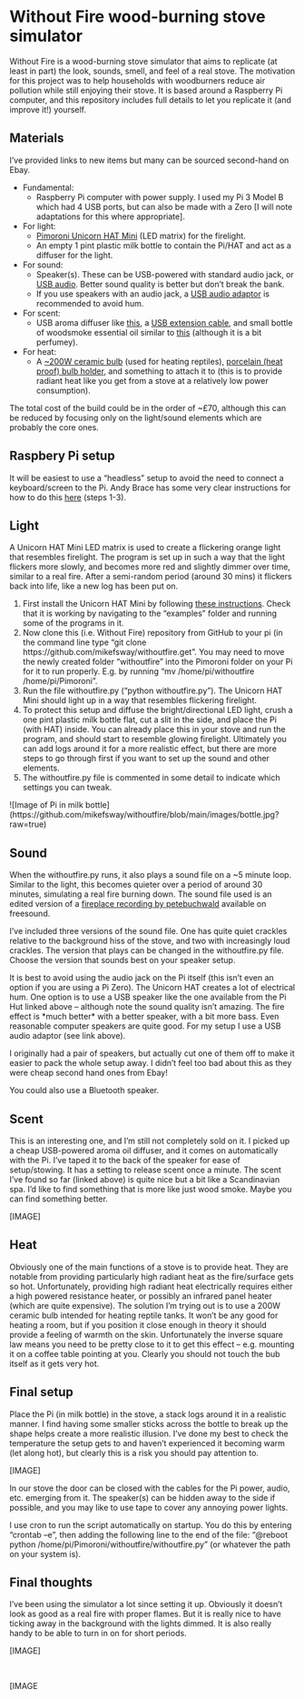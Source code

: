 <h1>Without Fire wood-burning stove simulator</h1>
<p>Without Fire is a wood-burning stove simulator that aims to replicate (at least in part) the look, sounds, smell, and feel of a real stove. The motivation for this project was to help households with woodburners reduce air pollution while still enjoying their stove. It is based around a Raspberry Pi computer, and this repository includes full details to let you replicate it (and improve it!) yourself.</p>
<h2>Materials</h2>
<p>I&rsquo;ve provided links to new items but many can be sourced second-hand on Ebay.</p>
<ul>
    <li>Fundamental:<ol style="list-style-type: circle;">
            <li>Raspberry Pi computer with power supply. I used my Pi 3 Model B which had 4 USB ports, but can also be made with a Zero [I will note adaptations for this where appropriate].</li>
        </ol>
    </li>
    <li>For light:<ol style="list-style-type: circle;">
            <li><a href="https://shop.pimoroni.com/products/unicorn-hat-mini">Pimoroni Unicorn HAT Mini</a> (LED matrix) for the firelight.</li>
            <li>An empty 1 pint plastic milk bottle to contain the Pi/HAT and act as a diffuser for the light.</li>
        </ol>
    </li>
    <li>For sound:<ol style="list-style-type: circle;">
            <li>Speaker(s). These can be USB-powered with standard audio jack, or <a href="https://thepihut.com/products/mini-external-usb-stereo-speaker">USB audio</a>. Better sound quality is better but don&rsquo;t break the bank.</li>
            <li>If you use speakers with an audio jack, a <a href="https://thepihut.com/products/usb-audio-adapter-works-with-raspberry-pi">USB audio adaptor</a> is recommended to avoid hum.</li>
        </ol>
    </li>
    <li>For scent:<ol style="list-style-type: circle;">
            <li>USB aroma diffuser like <a href="https://www.ebay.co.uk/itm/173506521449">this</a>, a <a href="https://www.ebay.co.uk/itm/251088085968?_trkparms=ispr%3D5&hash=item3a760423d0">USB extension cable</a>, and small bottle of woodsmoke essential oil similar to <a href="https://nikura.com/products/firewood-pure-essential-oil-blend-aromatherapy-100-natural">this</a> (although it is a bit perfumey).</li>
        </ol>
    </li>
    <li>For heat:<ol style="list-style-type: circle;">
            <li>A <a href="https://www.ebay.co.uk/itm/273412280854">~200W ceramic bulb</a> (used for heating reptiles), <a href="https://www.amazon.co.uk/Himifuture-Holder-Ceramic-Heater-Bracket/dp/B08MYFZZHT/ref=sr_1_5?keywords=ceramic+bulb+holder&qid=1644258674&sr=8-5">porcelain (heat proof) bulb holder</a>, and something to attach it to (this is to provide radiant heat like you get from a stove at a relatively low power consumption). &nbsp;</li>
        </ol>
    </li>
</ul>
<p>The total cost of the build could be in the order of ~&pound;70, although this can be reduced by focusing only on the light/sound elements which are probably the core ones.</p>
<h2>Raspbery Pi setup</h2>
<p>It will be easiest to use a &ldquo;headless&rdquo; setup to avoid the need to connect a keyboard/screen to the Pi. Andy Brace has some very clear instructions for how to do this <a href="https://github.com/openbook/shouldi-eink-display/blob/main/README.md">here</a> (steps 1-3).</p>
<h2>Light</h2>
<p>A Unicorn HAT Mini LED matrix is used to create a flickering orange light that resembles firelight. The program is set up in such a way that the light flickers more slowly, and becomes more red and slightly dimmer over time, similar to a real fire. After a semi-random period (around 30 mins) it flickers back into life, like a new log has been put on.</p>
<ol>
    <li>First install the Unicorn HAT Mini by following <a href="https://learn.pimoroni.com/article/getting-started-with-unicorn-hat-mini">these instructions</a>. Check that it is working by navigating to the &ldquo;examples&rdquo; folder and running some of the programs in it.</li>
    <li>Now clone this (i.e. Without Fire) repository from GitHub to your pi (in the command line type &ldquo;git clone https://github.com/mikefsway/withoutfire.get&rdquo;. You may need to move the newly created folder &ldquo;withoutfire&rdquo; into the Pimoroni folder on your Pi for it to run properly. E.g. by running &ldquo;mv /home/pi/withoutfire /home/pi/Pimoroni&rdquo;.</li>
    <li>Run the file withoutfire.py (&ldquo;python withoutfire.py&rdquo;). The Unicorn HAT Mini should light up in a way that resembles flickering firelight.</li>
    <li>To protect this setup and diffuse the bright/directional LED light, crush a one pint plastic milk bottle flat, cut a slit in the side, and place the Pi (with HAT) inside. You can already place this in your stove and run the program, and should start to resemble glowing firelight. Ultimately you can add logs around it for a more realistic effect, but there are more steps to go through first if you want to set up the sound and other elements.</li>
    <li>The withoutfire.py file is commented in some detail to indicate which settings you can tweak.</li>
</ol>
![Image of Pi in milk bottle](https://github.com/mikefsway/withoutfire/blob/main/images/bottle.jpg?raw=true)
<h2>Sound</h2>
<p>When the withoutfire.py runs, it also plays a sound file on a ~5 minute loop. Similar to the light, this becomes quieter over a period of around 30 minutes, simulating a real fire burning down. The sound file used is an edited version of a <a href="https://freesound.org/people/petebuchwald/sounds/496130/">fireplace recording by petebuchwald</a> available on freesound.</p>
<p>I&rsquo;ve included three versions of the sound file. One has quite quiet crackles relative to the background hiss of the stove, and two with increasingly loud crackles. The version that plays can be changed in the withoutfire.py file. Choose the version that sounds best on your speaker setup.</p>
<p>It is best to avoid using the audio jack on the Pi itself (this isn&rsquo;t even an option if you are using a Pi Zero). The Unicorn HAT creates a lot of electrical hum. One option is to use a USB speaker like the one available from the Pi Hut linked above &ndash; although note the sound quality isn&rsquo;t amazing. The fire effect is *much better* with a better speaker, with a bit more bass. Even reasonable computer speakers are quite good. For my setup I use a USB audio adaptor (see link above).</p>
<p>I originally had a pair of speakers, but actually cut one of them off to make it easier to pack the whole setup away. I didn&rsquo;t feel too bad about this as they were cheap second hand ones from Ebay!</p>
<p>You could also use a Bluetooth speaker.</p>
<h2>Scent</h2>
<p>This is an interesting one, and I&rsquo;m still not completely sold on it. I picked up a cheap USB-powered aroma oil diffuser, and it comes on automatically with the Pi. I&rsquo;ve taped it to the back of the speaker for ease of setup/stowing. It has a setting to release scent once a minute. The scent I&rsquo;ve found so far (linked above) is quite nice but a bit like a Scandinavian spa. I&rsquo;d like to find something that is more like just wood smoke. Maybe you can find something better.</p>
<p>[IMAGE]</p>
<h2>Heat</h2>
<p>Obviously one of the main functions of a stove is to provide heat. They are notable from providing particularly high radiant heat as the fire/surface gets so hot. Unfortunately, providing high radiant heat electrically requires either a high powered resistance heater, or possibly an infrared panel heater (which are quite expensive). The solution I&rsquo;m trying out is to use a 200W ceramic bulb intended for heating reptile tanks. It won&rsquo;t be any good for heating a room, but if you position it close enough in theory it should provide a feeling of warmth on the skin. Unfortunately the inverse square law means you need to be pretty close to it to get this effect &ndash; e.g. mounting it on a coffee table pointing at you. Clearly you should not touch the bub itself as it gets very hot. &nbsp;</p>
<h2>Final setup</h2>
<p>Place the Pi (in milk bottle) in the stove, a stack logs around it in a realistic manner. I find having some smaller sticks across the bottle to break up the shape helps create a more realistic illusion. I&rsquo;ve done my best to check the temperature the setup gets to and haven&rsquo;t experienced it becoming warm (let along hot), but clearly this is a risk you should pay attention to.</p>
<p>[IMAGE]</p>
<p>In our stove the door can be closed with the cables for the Pi power, audio, etc. emerging from it. The speaker(s) can be hidden away to the side if possible, and you may like to use tape to cover any annoying power lights.</p>
<p>I use cron to run the script automatically on startup. You do this by entering &ldquo;crontab &ndash;e&rdquo;, then adding the following line to the end of the file: &ldquo;@reboot python /home/pi/Pimoroni/withoutfire/withoutfire.py&rdquo; (or whatever the path on your system is).</p>
<h2>Final thoughts</h2>
<p>I&rsquo;ve been using the simulator a lot since setting it up. Obviously it doesn&rsquo;t look as good as a real fire with proper flames. But it is really nice to have ticking away in the background with the lights dimmed. It is also really handy to be able to turn in on for short periods.</p>
<p>[IMAGE]</p>
<p>&nbsp;</p>
<p>[IMAGE</p>

